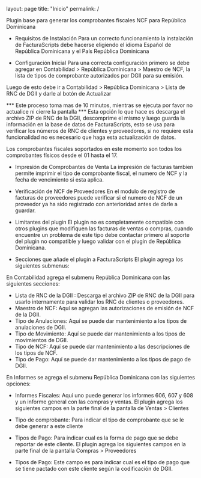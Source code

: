 layout: page
title: "Inicio"
permalink: /

Plugin base para generar los comprobantes fiscales NCF para República Dominicana

- Requisitos de Instalación
  Para un correcto funcionamiento la instalación de FacturaScripts debe hacerse eligiendo el idioma Español de República Dominicana y el País República Dominicana

- Configuración Inicial
  Para una correcta configuración primero se debe agregar en Contabilidad > República Dominicana > Maestro de NCF, la lista de tipos de comprobante autorizados por DGII para su emisión.

Luego de esto debe ir a Contabilidad > República Dominicana > Lista de RNC de DGII y darle al botón de Actualizar

*** Este proceso toma mas de 10 minutos, mientras se ejecuta por favor no actualice ni cierre la pantalla ***
Esta opción lo que hace es descarga el archivo ZIP de RNC de la DGII, descomprime el mismo y luego guarda la información en la base de datos de FacturaScripts, esto se usa para verificar los números de RNC de clientes y proveedores, si no requiere esta funcionalidad no es necesario que haga esta actualización de datos.

Los comprobantes fiscales soportados en este momento son todos los comprobantes físicos desde el 01 hasta el 17.

- Impresión de Comprobantes de Venta
  La impresión de facturas tambien permite imprimir el tipo de comprobante fiscal, el numero de NCF y la fecha de vencimiento si esta aplica.

- Verificación de NCF de Proveedores
  En el modulo de registro de facturas de proveedores puede verificar si el numero de NCF de un proveedor ya ha sido registrado con anterioridad antes de darle a guardar.

- Limitantes del plugin
  El plugin no es completamente compatible con otros plugins que modifiquen las facturas de ventas o compras, cuando encuentre un problema de este tipo debe contactar primero al soporte del plugin no compatible y luego validar con el plugin de República Dominicana.

- Secciones que añade el plugin a FacturaScripts
  El plugin agrega los siguientes submenus:

En Contabilidad agrega el submenu República Dominicana con las siguientes secciones:
- Lista de RNC de la DGII : Descarga el archivo ZIP de RNC de la DGII para usarlo internamente para validar los RNC de clientes o proveedores.
- Maestro de NCF: Aquí se agregan las autorizaciones de emisión de NCF de la DGII.
- Tipo de Anulaciones: Aquí se puede dar mantenimiento a los tipos de anulaciones de DGII.
- Tipo de Movimiento: Aquí se puede dar mantenimiento a los tipos de movimientos de DGII.
- Tipo de NCF: Aquí se puede dar mantenimiento a las descripciones de los tipos de NCF.
- Tipo de Pago: Aquí se puede dar mantenimiento a los tipos de pago de DGII.

En Informes se agrega el submenu República Dominicana con las siguientes opciones:

- Informes Fiscales: Aquí uno puede generar los informes 606, 607 y 608 y un informe general con las compras y ventas.
  El plugin agrega los siguientes campos en la parte final de la pantalla de Ventas > Clientes

- Tipo de comprobante: Para indicar el tipo de comprobante que se le debe generar a este cliente
- Tipos de Pago: Para indicar cual es la forma de pago que se debe reportar de este cliente.
  El plugin agrega los siguientes campos en la parte final de la pantalla Compras > Proveedores

- Tipos de Pago: Este campo es para indicar cual es el tipo de pago que se tiene pactado con este cliente según la codificación de DGII.